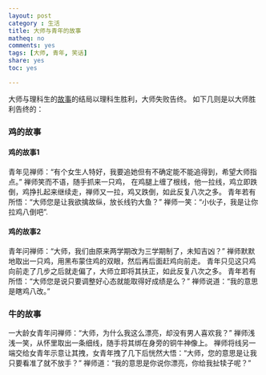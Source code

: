 ```yaml
---
layout: post 
category : 生活
title: 大师与青年的故事
matheq: no
comments: yes
tags: [大师, 青年, 笑话]
share: yes
toc: yes

---
```

大师与理科生的[故事](http://www.guokr.com/post/263428/)的结局以理科生胜利，大师失败告终。
如下几则是以大师胜利告终的：
### 鸡的故事
#### 鸡的故事1
青年见禅师：“有个女生人特好，我要追她但有不确定能不能追得到，希望大师指点。”
禅师笑而不语，随手抓来一只鸡， 在鸡腿上缠了根线，他一拉线，鸡立即跌倒，鸡挣扎起来继续走，禅师又一拉，鸡又跌倒，如此反复八次之多。
青年若有所悟：“大师您是让我欲擒故纵，放长线钓大鱼？”
禅师一笑：“小伙子，我是让你拉鸡八倒吧”.
#### 鸡的故事2
青年问禅师：“大师，我们由原来两学期改为三学期制了，未知吉凶？”
禅师默默地取出一只鸡，用黑布蒙住鸡的双眼，然后再后面赶鸡向前走。
青年只见这只鸡向前走了几步之后就走偏了，大师立即将其扶正，如此反复八次之多。
青年若有所悟：“大师您是说只要调整好心态就能取得好成绩是么？”
禅师说道：“我的意思是瞎鸡八改。”
### 牛的故事
一大龄女青年问禅师：“大师，为什么我这么漂亮，却没有男人喜欢我？”
禅师浅浅一笑，从怀里取出一条细线，随手将其绑在身旁的铜牛神像上。
禅师将线另一端交给女青年示意让其拽，女青年拽了几下后恍然大悟：“大师，您的意思是让我只要看准了就不放手？”
禅师道：“我的意思是你说你漂亮，你给我扯犊子呢？”

